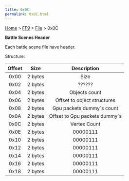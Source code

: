 ```yaml
---
title: 0x0C
permalink: 0x0C.html
---
```


[Home](../../Main%20Page.md) > [FF9](../../FF9.md) > [File](../File.md) > 0x0C

**Battle Scenes Header**

Each battle scene file have header.

Structure:

| Offset |  Size   |          Description           |
|:------:|:-------:|:------------------------------:|
|  0x00  | 2 bytes |              Size              |
|  0x02  | 2 bytes |             ??????             |
|  0x04  | 2 bytes |         Objects count          |
|  0x06  | 2 bytes |  Offset to object structures   |
|  0x08  | 2 bytes |   Gpu packets dummy\`s count   |
|  0x0A  | 2 bytes | Offset to Gpu packets dummy\`s |
|  0x0C  | 2 bytes |          Vertex Count          |
|  0x0E  | 2 bytes |            00000111            |
|  0x10  | 2 bytes |            00000111            |
|  0x12  | 2 bytes |            00000111            |
|  0x14  | 2 bytes |            00000111            |
|  0x16  | 2 bytes |            00000111            |
|  0x18  | 2 bytes |            00000111            |
